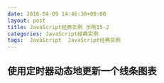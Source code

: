 ```yaml
---
date: 2016-04-09 14:46:30+00:00
layout: post
title: JavaScript经典实例 示例15-2
categories: JavaScript经典实例
tags:  JavaScript  JavaScript经典实例
---
```


使用定时器动态地更新一个线条图表
----------------

<html>
    <head>
        <title>Canvas Chart</title>
        <meta charset="utf-8" />
        <script type="text/javascript">           
            window.onload = function() {
                var array1 = [[100, 100], [150, 50], [200, 185],[250, 185], [300, 250], [350, 100], [400, 250], [450, 100], [500, 20], [550, 80], [600, 120]],
                    array2 = [[100, 100], [150, 150], [200, 135],[250, 285], [300, 150], [350, 150], [400, 280], [450, 100], [500, 120], [550, 80], [600, 190]],
                    array3 = [[100, 200], [150, 100], [200, 35],[250, 185], [300, 10], [350, 15], [400, 80], [450, 100], [500, 120], [550, 80], [600, 120]],
                    imgcanvas = document.getElementById('imgcanvas');
                
                if (imgcanvas.getContext) {
                    var ctx = imgcanvas.getContext('2d');
                    
                    // 矩形包围线条图表
                    ctx.strokeRect(0, 0, 600, 300);
                    
                    // 第一条线条
                    ctx.beginPath();
                    ctx.moveTo(0, 100);
                    for (var i = 0; i < array1.length; i++) {
                        ctx.lineTo(array1[i][0], array1[i][1]);
                    }
                
                    ctx.stroke();
                    setTimeout(function() {
                        ctx.strokeStyle = '#f00';
                        
                        // 第二条线条
                        ctx.beginPath();
                        ctx.moveTo(0, 100);
                        for (var i = 0; i < array2.length; i++) {
                            ctx.lineTo(array2[i][0], array2[i][1]);
                        }
                        
                        ctx.stroke();
                        
                        // 第二次延迟
                        setTimeout(function() {
                            ctx.strokeStyle = '#0f0';
                            ctx.fillStyle = 'rgba(255, 255, 0, .1)';
                            
                            // 第三条线条
                            ctx.beginPath();
                            ctx.moveTo(0, 100);
                            for (var i = 0; i < array3.length; i++) {
                                ctx.lineTo(array3[i][0], array3[i][1]);
                            }
                            
                            ctx.stroke();
                        }, 5000);
                    }, 5000);
                }
            }
        </script>
    </head>
    <body>
        <canvas id="imgcanvas" width="650" height="350">
            <p>Include an image that has a static reresentation of the chart</p>
        </canvas>
    </body>
</html>

源码如下：

{% highlight yaml %} 
<!DOCTYPE html>
<html>
    <head>
        <title>Canvas Chart</title>
        <meta charset="utf-8" />
        <script type="text/javascript">           
            window.onload = function() {
                var array1 = [[100, 100], [150, 50], [200, 185],[250, 185], [300, 250], [350, 100], [400, 250], [450, 100], [500, 20], [550, 80], [600, 120]],
                    array2 = [[100, 100], [150, 150], [200, 135],[250, 285], [300, 150], [350, 150], [400, 280], [450, 100], [500, 120], [550, 80], [600, 190]],
                    array3 = [[100, 200], [150, 100], [200, 35],[250, 185], [300, 10], [350, 15], [400, 80], [450, 100], [500, 120], [550, 80], [600, 120]],
                    imgcanvas = document.getElementById('imgcanvas');
                
                if (imgcanvas.getContext) {
                    var ctx = imgcanvas.getContext('2d');
                    
                    // 矩形包围线条图表
                    ctx.strokeRect(0, 0, 600, 300);
                    
                    // 第一条线条
                    ctx.beginPath();
                    ctx.moveTo(0, 100);
                    for (var i = 0; i < array1.length; i++) {
                        ctx.lineTo(array1[i][0], array1[i][1]);
                    }
                
                    ctx.stroke();
                    setTimeout(function() {
                        ctx.strokeStyle = '#f00';
                        
                        // 第二条线条
                        ctx.beginPath();
                        ctx.moveTo(0, 100);
                        for (var i = 0; i < array2.length; i++) {
                            ctx.lineTo(array2[i][0], array2[i][1]);
                        }
                        
                        ctx.stroke();
                        
                        // 第二次延迟
                        setTimeout(function() {
                            ctx.strokeStyle = '#0f0';
                            ctx.fillStyle = 'rgba(255, 255, 0, .1)';
                            
                            // 第三条线条
                            ctx.beginPath();
                            ctx.moveTo(0, 100);
                            for (var i = 0; i < array3.length; i++) {
                                ctx.lineTo(array3[i][0], array3[i][1]);
                            }
                            
                            ctx.stroke();
                        }, 5000);
                    }, 5000);
                }
            }
        </script>
    </head>
    <body>
        <canvas id="imgcanvas" width="650" height="350">
            <p>Include an image that has a static reresentation of the chart</p>
        </canvas>
    </body>
</html>
{% endhighlight %}
